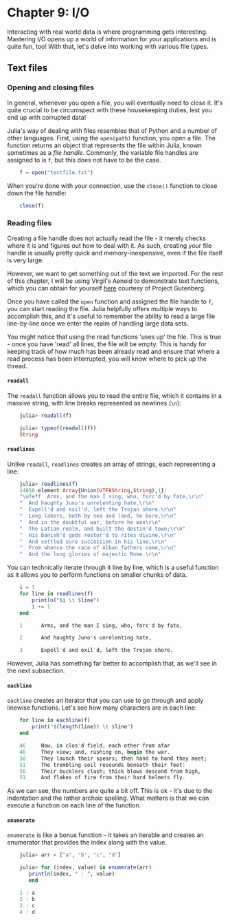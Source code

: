 # Chapter 9: I/O

Interacting with real world data is where programming gets interesting. Mastering I/O opens up a world of information for your applications and is quite fun, too! With that, let's delve into working with various file types.

## Text files

### Opening and closing files

In general, whenever you open a file, you will eventually need to close it. It's quite crucial to be circumspect with these housekeeping duties, lest you end up with corrupted data!

Julia's way of dealing with files resembles that of Python and a number of other languages. First, using the `open(path)` function, you open a file. The function returns an object that represents the file within Julia, known sometimes as a _file handle_. Commonly, the variable file handles are assigned to is `f`, but this does not have to be the case.

```julia
	f = open("textfile.txt")
```

When you're done with your connection, use the `close()` function to close down the file handle:

```julia
	close(f)
```

### Reading files

Creating a file handle does not actually read the file - it merely checks where it is and figures out how to deal with it. As such, creating your file handle is usually pretty quick and memory-inexpensive, even if the file itself is very large.

However, we want to get something out of the text we imported. For the rest of this chapter, I will be using Virgil's Aeneid to demonstrate text functions, which you can obtain for yourself [here](http://www.gutenberg.org/cache/epub/228/pg228.txt) courtesy of Project Gutenberg.

Once you have called the `open` function and assigned the file handle to `f`, you can start reading the file. Julia helpfully offers multiple ways to accomplish this, and it's useful to remember the ability to read a large file line-by-line once we enter the realm of handling large data sets.

You might notice that using the read functions 'uses up' the file. This is true - once you have 'read' all lines, the file will be empty. This is handy for keeping track of how much has been already read and ensure that where a read process has been interrupted, you will know where to pick up the thread.

#### `readall`

The `readall` function allows you to read the entire file, which it contains in a massive string, with line breaks represented as newlines (`\n`):

```julia
	julia> readall(f)
```

```julia
	julia> typeof(readall(f))
	String
```

#### `readlines`

Unlike `readall`, `readlines` creates an array of strings, each representing a line:

```julia
	julia> readlines(f)
	14656-element Array{Union(UTF8String,String),1}:
 	"\ufeff  Arms, and the man I sing, who, forc'd by fate,\r\n"
	"  And haughty Juno's unrelenting hate,\r\n"
	"  Expell'd and exil'd, left the Trojan shore.\r\n"
	"  Long labors, both by sea and land, he bore,\r\n"
	"  And in the doubtful war, before he won\r\n"
	"  The Latian realm, and built the destin'd town;\r\n"
	"  His banish'd gods restor'd to rites divine,\r\n"
	"  And settled sure succession in his line,\r\n"
	"  From whence the race of Alban fathers come,\r\n"
	"  And the long glories of majestic Rome.\r\n"
```

You can technically iterate through it line by line, which is a useful function as it allows you to perform functions on smaller chunks of data.

```julia
	i = 1
	for line in readlines(f)
		println("$i \t $line")
		i += 1
	end
```

```julia
	1 	   Arms, and the man I sing, who, forc'd by fate,

	2 	   And haughty Juno's unrelenting hate,

	3 	   Expell'd and exil'd, left the Trojan shore.
```

However, Julia has something far better to accomplish that, as we'll see in the next subsection.

#### `eachline`

`eachline` creates an iterator that you can use to go through and apply linewise functions. Let's see how many characters are in each line:

```julia
	for line in eachline(f)
		print("$(length(line)) \t $line")
	end
```

```julia
	46 	   Now, in clos'd field, each other from afar
	46 	   They view; and, rushing on, begin the war.
	58 	   They launch their spears; then hand to hand they meet;
	51 	   The trembling soil resounds beneath their feet:
	56 	   Their bucklers clash; thick blows descend from high,
	51 	   And flakes of fire from their hard helmets fly.
```

As we can see, the numbers are quite a bit off. This is ok - it's due to the indentation and the rather archaic spelling. What matters is that we can execute a function on each line of the function.


#### `enumerate`

`enumerate` is like a bonus function – it takes an iterable and creates an enumerator that provides the index along with the value.

```julia
	julia> arr = ["a", "b", "c", "d"]
```

```julia
	julia> for (index, value) in enumerate(arr)
       println(index, " : ", value)
       end
```
```julia
	1 : a
	2 : b
	3 : c
	4 : d
```
